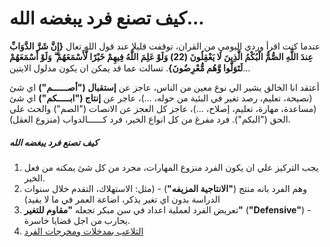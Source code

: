 # كيف تصنع فرد يبغضه الله...

عندما كنت اقرأ وردي اليومي من القران، توقفت قليلا عند قول الله تعال **{إِنَّ شَرَّ الدَّوَابِّ عِندَ اللَّهِ الصُّمُّ الْبُكْمُ الَّذِينَ لَا يَعْقِلُونَ (22) وَلَوْ عَلِمَ اللَّهُ فِيهِمْ خَيْرًا لَّأَسْمَعَهُمْ ۖ وَلَوْ أَسْمَعَهُمْ لَتَوَلَّوا وَّهُم مُّعْرِضُونَ}**. تسالت عما قد يمكن ان يكون مدلول الايتين... ‬

أعتقد انا الخالق يشير الي نوع معين من الناس، عاجز عن **إستقبال ("أصــــــم")** اي شئ (نصيحة، تعليم، رصد تغير في البئية من حوله، ...)، عاجر عن **إنتاج ("ابـــــكم")** اي شئ (مساعدة، مهارة، تعليم، إصلاح، ...)، عاجز كل العجز عن الانصات ("الصم") والحث علي الحق ("البكم"). فرد مفرغ من كل انواع الخير، فرد كــــــالدواب (منزوع العقل).


##### كيف تصنع فرد يبغضه الله

1. يجب التركيز علي ان يكون الفرد منزوع المهارات، مجرد من كل شئ يمكنه من فعل الخير. 
2. وهم الفرد بانه منتج (**"الانتاجية المزيفه"**) - (مثل: الاستهلاك، التقدم خلال سنوات الدراسة بدون اي تغير يذكر، اضاعة العمر في ما لا يفيد)
3. تعريض الفرد لعملية اعداد في سن مبكر تجعله **"مقاوم للتغير"** (**"Defensive"**) - يحارب من اجل قضايا خاسرة.  
4. [التلاعب بمدخلات ومخرجات الفرد](/how-are-we-trained)